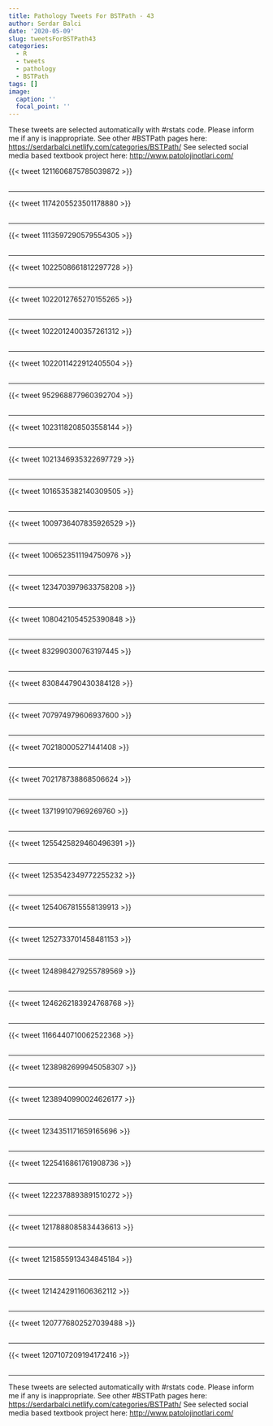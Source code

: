 ```yaml
---
title: Pathology Tweets For BSTPath - 43
author: Serdar Balci
date: '2020-05-09'
slug: tweetsForBSTPath43
categories:
  - R
  - tweets
  - pathology
  - BSTPath
tags: []
image:
  caption: ''
  focal_point: ''
---
```



These tweets are selected automatically with #rstats code. Please inform me if any is inappropriate.
See other #BSTPath pages here: https://serdarbalci.netlify.com/categories/BSTPath/ 
See selected social media based textbook project here: http://www.patolojinotlari.com/

{{< tweet 1211606875785039872 >}}
<br>
<br>
<hr>
{{< tweet 1174205523501178880 >}}
<br>
<br>
<hr>
{{< tweet 1113597290579554305 >}}
<br>
<br>
<hr>
{{< tweet 1022508661812297728 >}}
<br>
<br>
<hr>
{{< tweet 1022012765270155265 >}}
<br>
<br>
<hr>
{{< tweet 1022012400357261312 >}}
<br>
<br>
<hr>
{{< tweet 1022011422912405504 >}}
<br>
<br>
<hr>
{{< tweet 952968877960392704 >}}
<br>
<br>
<hr>
{{< tweet 1023118208503558144 >}}
<br>
<br>
<hr>
{{< tweet 1021346935322697729 >}}
<br>
<br>
<hr>
{{< tweet 1016535382140309505 >}}
<br>
<br>
<hr>
{{< tweet 1009736407835926529 >}}
<br>
<br>
<hr>
{{< tweet 1006523511194750976 >}}
<br>
<br>
<hr>
{{< tweet 1234703979633758208 >}}
<br>
<br>
<hr>
{{< tweet 1080421054525390848 >}}
<br>
<br>
<hr>
{{< tweet 832990300763197445 >}}
<br>
<br>
<hr>
{{< tweet 830844790430384128 >}}
<br>
<br>
<hr>
{{< tweet 707974979606937600 >}}
<br>
<br>
<hr>
{{< tweet 702180005271441408 >}}
<br>
<br>
<hr>
{{< tweet 702178738868506624 >}}
<br>
<br>
<hr>
{{< tweet 137199107969269760 >}}
<br>
<br>
<hr>
{{< tweet 1255425829460496391 >}}
<br>
<br>
<hr>
{{< tweet 1253542349772255232 >}}
<br>
<br>
<hr>
{{< tweet 1254067815558139913 >}}
<br>
<br>
<hr>
{{< tweet 1252733701458481153 >}}
<br>
<br>
<hr>
{{< tweet 1248984279255789569 >}}
<br>
<br>
<hr>
{{< tweet 1246262183924768768 >}}
<br>
<br>
<hr>
{{< tweet 1166440710062522368 >}}
<br>
<br>
<hr>
{{< tweet 1238982699945058307 >}}
<br>
<br>
<hr>
{{< tweet 1238940990024626177 >}}
<br>
<br>
<hr>
{{< tweet 1234351171659165696 >}}
<br>
<br>
<hr>
{{< tweet 1225416861761908736 >}}
<br>
<br>
<hr>
{{< tweet 1222378893891510272 >}}
<br>
<br>
<hr>
{{< tweet 1217888085834436613 >}}
<br>
<br>
<hr>
{{< tweet 1215855913434845184 >}}
<br>
<br>
<hr>
{{< tweet 1214242911606362112 >}}
<br>
<br>
<hr>
{{< tweet 1207776802527039488 >}}
<br>
<br>
<hr>
{{< tweet 1207107209194172416 >}}
<br>
<br>
<hr>


These tweets are selected automatically with #rstats code. Please inform me if any is inappropriate.
See other #BSTPath pages here: https://serdarbalci.netlify.com/categories/BSTPath/ 
See selected social media based textbook project here: http://www.patolojinotlari.com/
